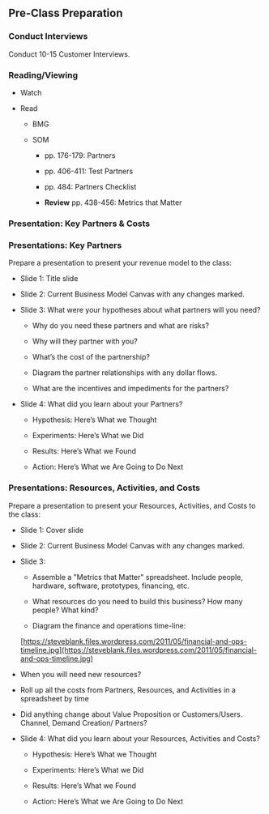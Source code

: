 ## Pre-Class Preparation

### Conduct Interviews

Conduct 10-15 Customer Interviews.

### Reading/Viewing

* Watch

* Read

    * BMG

    * SOM

        * pp. 176-179: Partners

        * pp. 406-411: Test Partners

        * pp. 484: Partners Checklist

        * **Review** pp. 438-456: Metrics that Matter

### Presentation: Key Partners & Costs

### Presentations: Key Partners

Prepare a presentation to present your revenue model to the class:

* Slide 1: Title slide

* Slide 2: Current Business Model Canvas with any changes marked.

* Slide 3: What were your hypotheses about what partners will you need?

    * Why do you need these partners and what are risks?

    * Why will they partner with you?

    * What’s the cost of the partnership?

    * Diagram the partner relationships with any dollar flows.

    * What are the incentives and impediments for the partners?

* Slide 4: What did you learn about your Partners?

    * Hypothesis: Here’s What we Thought

    * Experiments: Here’s What we Did

    * Results: Here’s What we Found

    * Action: Here’s What we Are Going to Do Next

### Presentations: Resources, Activities, and Costs

Prepare a presentation to present your Resources, Activities, and Costs to the class:

* Slide 1: Cover slide

* Slide 2: Current Business Model Canvas with any changes marked.

* Slide 3: 

    * Assemble a "Metrics that Matter" spreadsheet. Include people, hardware, software, prototypes, financing, etc.

    * What resources do you need to build this business? How many people? What kind?

    * Diagram the finance and operations time-line:

    [https://steveblank.files.wordpress.com/2011/05/financial-and-ops-timeline.jpg](https://steveblank.files.wordpress.com/2011/05/financial-and-ops-timeline.jpg)

* When you will need new resources?

* Roll up all the costs from Partners, Resources, and Activities in a spreadsheet by time

* Did anything change about Value Proposition or Customers/Users. Channel, Demand Creation/ Partners?

* Slide 4: What did you learn about your Resources, Activities and Costs?

    * Hypothesis: Here’s What we Thought

    * Experiments: Here’s What we Did

    * Results: Here’s What we Found

    * Action: Here’s What we Are Going to Do Next
